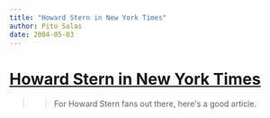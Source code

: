 ```yaml
---
title: "Howard Stern in New York Times"
author: Pito Salas
date: 2004-05-03
---
```

# [Howard Stern in New York Times](None)



>>

>> For Howard Stern fans out there, here's a good article.


